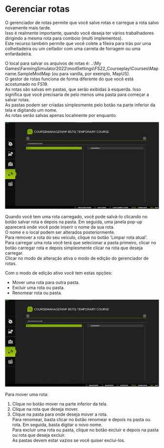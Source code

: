 # Gerenciar rotas
  
O gerenciador de rotas permite que você salve rotas e carregue a rota salvo novamente mais tarde.  
Isso é realmente importante, quando você deseja ter vários trabalhadores dirigindo a mesma rota para comboio (multi implementos).  
Este recurso também permite que você colete a fileira para trás por uma colheitadeira ou um ceifador com uma carreta de forragem ou uma enfardadeira.  
  
O local para salvar os arquivos de rotas é: ..\My Games\FarmingSimulator2022\modSettings\FS22_Courseplay\Courses\Mapname.SampleModMap (ou para vanilla, por exemplo, MapUS).  
O gestor de rotas funciona de forma diferente do que você está acostumado no FS19.  
As rotas são salvas em pastas, que serão exibidas à esquerda. Isso significa que você precisaria de pelo menos uma pasta para começar a salvar rotas.  
As pastas podem ser criadas simplesmente pelo botão na parte inferior da tela e digitando um nome.  
As rotas serão salvas apenas localmente por enquanto.  


![Image](../assets/images/managerbasehelp_0_0_765_430.png)

  
Quando você tem uma rota carregado, você pode salvá-lo clicando no botão salvar rota e depois na pasta. Em seguida, uma janela pop-up aparecerá onde você pode inserir o nome da sua rota.  
O nome e o local podem ser alterados posteriormente.  
Para remover a rota do seu veículo, clique no botão 'Limpar rota atual'.  
Para carregar uma rota você terá que selecionar a pasta primeiro, clicar no botão carregar rota e depois simplesmente clicar na rota que deseja carregar.  
Clicar no modo de alteração ativa o modo de edição do gerenciador de rotas.  


  
Com o modo de edição ativo você tem estas opções:  

- Mover uma rota para outra pasta.  
- Excluir uma rota ou pasta.  
- Renomear rota ou pasta.  


![Image](../assets/images/manageredithelp_0_0_765_430.png)

  
Para mover uma rota:  

   1) Clique no botão mover na parte inferior da tela.  
   2) Clique na rota que deseja mover.  
   3) Clique na pasta para onde deseja mover a rota.  
Para renomear, basta clicar no botão renomear e depois ns pasta ou rota. Em seguida, basta digitar o novo nome.  
Para excluir uma rota ou pasta, clique no botão excluir e depois na pasta ou rota que deseja excluir.  
As pastas devem estar vazios se você quiser excluí-los.  


